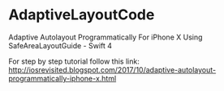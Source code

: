 # AdaptiveLayoutCode
Adaptive Autolayout Programmatically For iPhone X Using SafeAreaLayoutGuide - Swift 4

For step by step tutorial follow this link: http://iosrevisited.blogspot.com/2017/10/adaptive-autolayout-programmatically-iphone-x.html
